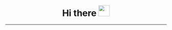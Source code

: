 <h1 align=center>Hi there  <img src="https://raw.githubusercontent.com/MartinHeinz/MartinHeinz/master/wave.gif" width="35px"></h1>

---

